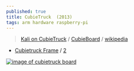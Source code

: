 ```yaml
---
published: true
title: CubieTruck  (2013)
tags: arm hardware raspberry-pi
---
```

> [Kali on CubieTruck](https://www.kali.org/docs/arm/cubietruck/) / [CubieBoard](http://cubieboard.org/tag/cubietruck/) / [wikipedia](https://en.wikipedia.org/wiki/Cubieboard) 

- [Cubietruck Frame](https://www.thingiverse.com/thing:3316580) / [2](https://www.thingiverse.com/thing:1237191)

[![image of cubietruck board](http://docs.cubieboard.org/_media/products/a20-cubietruck.png?w=600&tok=d831ea)](http://docs.cubieboard.org/tutorials/cubietruck/start)
